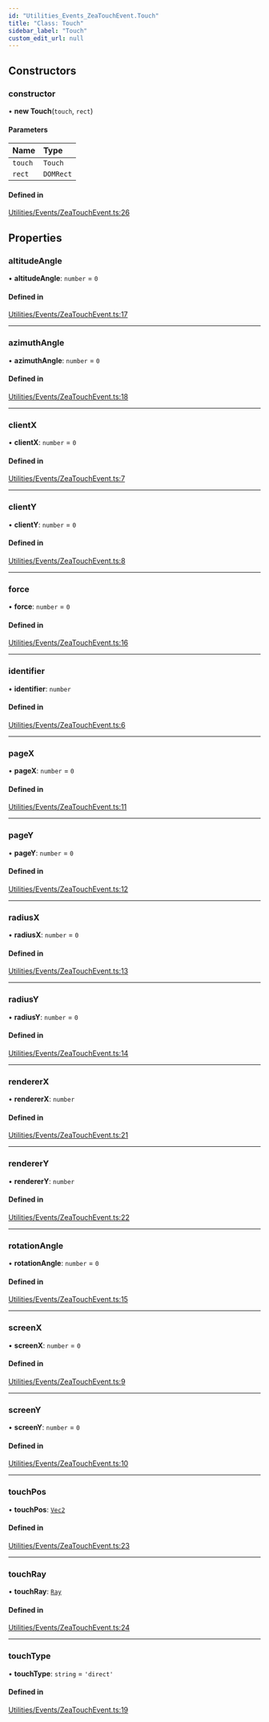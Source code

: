 ```yaml
---
id: "Utilities_Events_ZeaTouchEvent.Touch"
title: "Class: Touch"
sidebar_label: "Touch"
custom_edit_url: null
---
```




## Constructors

### constructor

• **new Touch**(`touch`, `rect`)

#### Parameters

| Name | Type |
| :------ | :------ |
| `touch` | `Touch` |
| `rect` | `DOMRect` |

#### Defined in

[Utilities/Events/ZeaTouchEvent.ts:26](https://github.com/ZeaInc/zea-engine/blob/9a102c0d/src/Utilities/Events/ZeaTouchEvent.ts#L26)

## Properties

### altitudeAngle

• **altitudeAngle**: `number` = `0`

#### Defined in

[Utilities/Events/ZeaTouchEvent.ts:17](https://github.com/ZeaInc/zea-engine/blob/9a102c0d/src/Utilities/Events/ZeaTouchEvent.ts#L17)

___

### azimuthAngle

• **azimuthAngle**: `number` = `0`

#### Defined in

[Utilities/Events/ZeaTouchEvent.ts:18](https://github.com/ZeaInc/zea-engine/blob/9a102c0d/src/Utilities/Events/ZeaTouchEvent.ts#L18)

___

### clientX

• **clientX**: `number` = `0`

#### Defined in

[Utilities/Events/ZeaTouchEvent.ts:7](https://github.com/ZeaInc/zea-engine/blob/9a102c0d/src/Utilities/Events/ZeaTouchEvent.ts#L7)

___

### clientY

• **clientY**: `number` = `0`

#### Defined in

[Utilities/Events/ZeaTouchEvent.ts:8](https://github.com/ZeaInc/zea-engine/blob/9a102c0d/src/Utilities/Events/ZeaTouchEvent.ts#L8)

___

### force

• **force**: `number` = `0`

#### Defined in

[Utilities/Events/ZeaTouchEvent.ts:16](https://github.com/ZeaInc/zea-engine/blob/9a102c0d/src/Utilities/Events/ZeaTouchEvent.ts#L16)

___

### identifier

• **identifier**: `number`

#### Defined in

[Utilities/Events/ZeaTouchEvent.ts:6](https://github.com/ZeaInc/zea-engine/blob/9a102c0d/src/Utilities/Events/ZeaTouchEvent.ts#L6)

___

### pageX

• **pageX**: `number` = `0`

#### Defined in

[Utilities/Events/ZeaTouchEvent.ts:11](https://github.com/ZeaInc/zea-engine/blob/9a102c0d/src/Utilities/Events/ZeaTouchEvent.ts#L11)

___

### pageY

• **pageY**: `number` = `0`

#### Defined in

[Utilities/Events/ZeaTouchEvent.ts:12](https://github.com/ZeaInc/zea-engine/blob/9a102c0d/src/Utilities/Events/ZeaTouchEvent.ts#L12)

___

### radiusX

• **radiusX**: `number` = `0`

#### Defined in

[Utilities/Events/ZeaTouchEvent.ts:13](https://github.com/ZeaInc/zea-engine/blob/9a102c0d/src/Utilities/Events/ZeaTouchEvent.ts#L13)

___

### radiusY

• **radiusY**: `number` = `0`

#### Defined in

[Utilities/Events/ZeaTouchEvent.ts:14](https://github.com/ZeaInc/zea-engine/blob/9a102c0d/src/Utilities/Events/ZeaTouchEvent.ts#L14)

___

### rendererX

• **rendererX**: `number`

#### Defined in

[Utilities/Events/ZeaTouchEvent.ts:21](https://github.com/ZeaInc/zea-engine/blob/9a102c0d/src/Utilities/Events/ZeaTouchEvent.ts#L21)

___

### rendererY

• **rendererY**: `number`

#### Defined in

[Utilities/Events/ZeaTouchEvent.ts:22](https://github.com/ZeaInc/zea-engine/blob/9a102c0d/src/Utilities/Events/ZeaTouchEvent.ts#L22)

___

### rotationAngle

• **rotationAngle**: `number` = `0`

#### Defined in

[Utilities/Events/ZeaTouchEvent.ts:15](https://github.com/ZeaInc/zea-engine/blob/9a102c0d/src/Utilities/Events/ZeaTouchEvent.ts#L15)

___

### screenX

• **screenX**: `number` = `0`

#### Defined in

[Utilities/Events/ZeaTouchEvent.ts:9](https://github.com/ZeaInc/zea-engine/blob/9a102c0d/src/Utilities/Events/ZeaTouchEvent.ts#L9)

___

### screenY

• **screenY**: `number` = `0`

#### Defined in

[Utilities/Events/ZeaTouchEvent.ts:10](https://github.com/ZeaInc/zea-engine/blob/9a102c0d/src/Utilities/Events/ZeaTouchEvent.ts#L10)

___

### touchPos

• **touchPos**: [`Vec2`](../../Math/Math_Vec2.Vec2)

#### Defined in

[Utilities/Events/ZeaTouchEvent.ts:23](https://github.com/ZeaInc/zea-engine/blob/9a102c0d/src/Utilities/Events/ZeaTouchEvent.ts#L23)

___

### touchRay

• **touchRay**: [`Ray`](../../Math/Math_Ray.Ray)

#### Defined in

[Utilities/Events/ZeaTouchEvent.ts:24](https://github.com/ZeaInc/zea-engine/blob/9a102c0d/src/Utilities/Events/ZeaTouchEvent.ts#L24)

___

### touchType

• **touchType**: `string` = `'direct'`

#### Defined in

[Utilities/Events/ZeaTouchEvent.ts:19](https://github.com/ZeaInc/zea-engine/blob/9a102c0d/src/Utilities/Events/ZeaTouchEvent.ts#L19)

